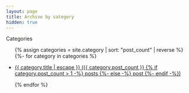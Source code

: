 ```yaml
---
layout: page
title: Archive by category
hidden: true
---
```


Categories

<ul>

{% assign categories = site.category | sort: "post_count" | reverse %}
{%- for category in categories %}

<li>
  <a href="{{ category.url | relative_url }}">
    {{ category.title | escape }} ({{ category.post_count }}
    {% if category.post_count > 1 -%} posts {%- else -%} post {%- endif -%})
  </a>
</li>

{% endfor %}

</ul>
